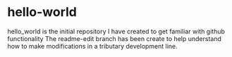 # hello-world
hello_world is the initial repository I have created to get familiar with github functionality
The readme-edit branch has been create to help understand how to make modifications in a tributary development line. 
